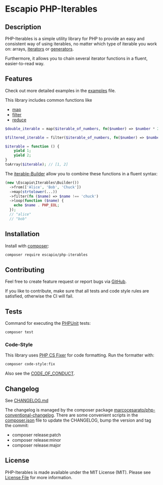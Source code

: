 # Escapio PHP-Iterables

## Description

PHP-Iterables is a simple utility library for PHP
to provide an easy and consistent way of using iterables,
no matter which type of iterable you work on: arrays,
[iterators](https://www.php.net/manual/en/class.iterator.php)
or [generators](https://www.php.net/manual/en/class.generator.php).

Furthermore, it allows you to chain several iterator functions in a
fluent, easier-to-read way.

## Features

Check out more detailed examples in the [examples](examples.md) file.

This library includes common functions like

- [map](examples.md#map)
- [filter](examples.md#filter)
- [reduce](examples.md#reduce)

```php
$double_iterable = map($iterable_of_numbers, fn($number) => $number * 2);
```

```php
$filtered_iterable = filter($iterable_of_numbers, fn($number) => $number < 5);
```

```php
$iterable = function () {
    yield 1;
    yield 2;
}
toArray($iterable); // [1, 2]
```

The [iterable-Builder](examples.md#builder) allow you to combine these
functions in a fluent syntax:

```php
(new \Escapio\Iterables\Builder())
  ->from(['Alice', 'Bob', 'Chuck'])
  ->map(strtolower(...))
  ->filter(fn ($name) => $name !== 'chuck')
  ->loop(function ($name) {
    echo $name . PHP_EOL;
  });
  // "alice"
  // "bob"
```

## Installation

Install with [composer](https://getcomposer.org/):

```sh
composer require escapio/php-iterables
```

## Contributing

Feel free to create feature request or report bugs via
[GitHub](https://github.com/escapio/php-iterables/issues/new/choose).

If you like to contribute, make sure that all tests and code style rules are
satisfied, otherwise the CI will fail.

## Tests

Command for executing the [PHPUnit](https://phpunit.de/) tests:

```bash
composer test
```

### Code-Style

This library uses [PHP CS Fixer](https://cs.symfony.com/) for code formatting.
Run the formatter with:

```bash
composer code-style:fix
```

Also see the [CODE_OF_CONDUCT](CODE_OF_CONDUCT.md).

## Changelog

See [CHANGELOG.md](CHANGELOG.md)

The changelog is managed by the composer package
[marcocesarato/php-conventional-changelog](https://github.com/marcocesarato/php-conventional-changelog).
There are some convenient scripts in the [composer.json](composer.json) file
to update the CHANGELOG, bump the version and tag the commit:

- composer release:patch
- composer release:minor
- composer release:major

## License

PHP-Iterables is made available under the MIT License (MIT). Please see
[License File](LICENSE) for more information.
